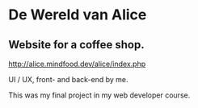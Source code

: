 # De Wereld van Alice

## Website for a coffee shop.

http://alice.mindfood.dev/alice/index.php

UI / UX, front- and back-end by me.

This was my final project in my web developer course.

